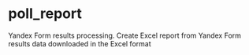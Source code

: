 # poll_report
Yandex Form results processing. Create Excel report from Yandex Form results data downloaded in the Excel format

